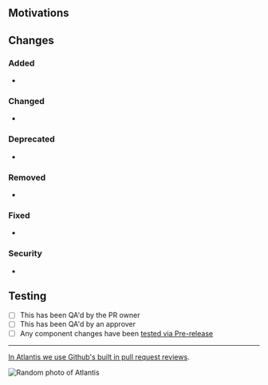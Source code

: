 <!--
  Atlantis uses Conventional Commits to track versions.
  Pull request titles should follow the following format.

  For help creating your pull request, you can [use this tool](https://atlantis.getjobber.com/?path=/story/guides-pull-request-title-generator--page)

  <TYPE>(<optional SCOPE>): <conditionally BREAKING CHANGE:> <description>

  eg.
    fix(SCOPE): stop graphite breaking when too much pressure applied — Patch Release
    feat(SCOPE): add 'graphiteWidth' option — (Minor) Feature Release
    feat(SCOPE): BREAKING CHANGE: remove graphiteWidth option — (Major) Breaking Release

  TYPE should consist of:
    - fix: a commit of the type fix patches a bug in your codebase
    - feat: a commit of the type feat introduces a new feature to the codebase
    - docs: documentation only changes
    - build: improvements to the build system
    - refactor: a change that neither fixes a bug nor introduces a feature
    - chore: other changes that don't modify src or test files

  SCOPE should be one of:
    - components
    - components-native
    - design
    - eslint
    - generators
    - hooks
    - stylelint


  If your pull request introduces a breaking change please append `BREAKING CHANGE:` following type / scope.

  Further Reading:
    - https://www.conventionalcommits.org
    - https://github.com/commitizen/conventional-commit-types/blob/master/index.json
-->

## Motivations

<!-- Why did you do what you did? -->

## Changes

<!-- https://keepachangelog.com/en/1.0.0/ -->

### Added

- <!-- new features -->

### Changed

- <!-- changes in existing functionality -->

### Deprecated

- <!-- soon-to-be removed features -->

### Removed

- <!-- now removed features -->

### Fixed

- <!-- for any bug fixes -->

### Security

- <!-- in case of vulnerabilities -->

## Testing

<!-- How to test your changes. -->

- [ ] This has been QA'd by the PR owner
- [ ] This has been QA'd by an approver
- [ ] Any component changes have been
      [tested via Pre-release](https://github.com/GetJobber/atlantis/actions/workflows/trigger-qa-build.yml)

---

[In Atlantis we use Github's built in pull request reviews](https://help.github.com/en/articles/about-pull-request-reviews).

![Random photo of Atlantis](https://loremflickr.com/672/400/atlantis)
